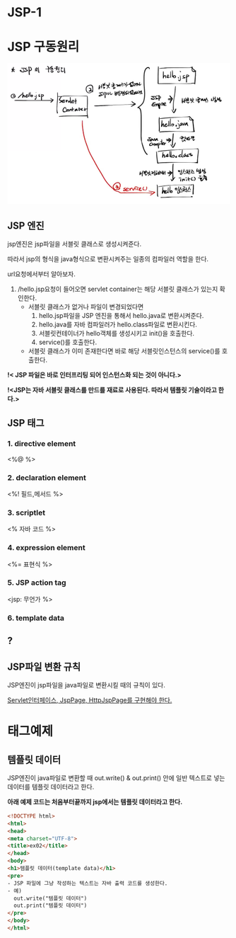 # JSP-1

# JSP 구동원리

![Untitled](JSP-1%2074813b82fc334528ae3ad955739bd47a/Untitled.png)

## JSP 엔진

jsp엔진은 jsp파일을 서블릿 클래스로 생성시켜준다.

따라서 jsp의 형식을 java형식으로 변환시켜주는 일종의 컴파일러 역할을 한다.

url요청에서부터 알아보자.

1. /hello.jsp요청이 들어오면 servlet container는 해당 서블릿 클래스가 있는지 확인한다.
    - 서블릿 클래스가 없거나 파일이 변경되었다면
        1. hello.jsp파일을 JSP 엔진을 통해서 hello.java로 변환시켜준다.
        2. hello.java를 자바 컴파일러가 hello.class파일로 변환시킨다.
        3. 서블릿컨테이너가 hello객체를 생성시키고 init()을 호출한다.
        4. service()를 호출한다.
    - 서블릿 클래스가 이미 존재한다면 바로 해당 서블릿인스턴스의 service()를 호출한다.

**!< JSP 파일은 바로 인터프리팅 되어 인스턴스화 되는 것이 아니다.>**

**!<JSP는 자바 서블릿 클래스를 만드를 재료로 사용된다. 따라서 템플릿 기술이라고 한다.>**

## JSP 태그

### 1. directive element

<%@       %>

### 2. declaration element

<%!    필드,메서드       %>

### 3. scriptlet

<%       자바 코드       %>

### 4. expression element

<%=     표현식       %>

### 5. JSP action tag

<jsp: 무언가           %>

### 6. template data

## ?

## JSP파일 변환 규칙

JSP엔진이 jsp파일을 java파일로 변환시킬 때의 규칙이 있다.

[Servlet인터페이스, JspPage, HttpJspPage를 구현해야 한다.](https://www.notion.so/2-28-64-fcd9a08d27ce404688c094c17f36cb5e?pvs=21)

# 태그예제

## 템플릿 데이터

JSP엔진이 java파일로 변환할 때 out.write() & out.print() 안에 일반 텍스트로 넣는 데이터를 템플릿 데이터라고 한다.

**아래 예제 코드는 처음부터끝까지 jsp에서는 템플릿 데이터라고 한다.**

```html
<!DOCTYPE html>
<html>
<head>
<meta charset="UTF-8">
<title>ex02</title>
</head>
<body>
<h1>템플릿 데이터(template data)</h1>
<pre>
- JSP 파일에 그냥 작성하는 텍스트는 자바 출력 코드를 생성한다.
- 예) 
  out.write("템플릿 데이터")
  out.print("템플릿 데이터")
</pre>
</body>
</html>
```